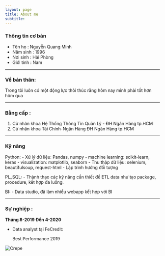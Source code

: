 ```yaml
---
layout: page
title: About me
subtitle: 
---
```


### Thông tin cơ bản

- Tên họ : Nguyễn Quang Minh
- Năm sinh : 1996  
- Nơi sinh : Hải Phòng
- Giới tính : Nam

-----------------
### Về bản thân:

Trong tôi luôn có một động lực thôi thúc rằng hôm nay mình phải tốt hơn hôm qua

-----------------
### Bằng cấp : 

1. Cử nhân khoa Hệ Thống Thông Tin Quản Lý - ĐH Ngân Hàng tp.HCM
2. Cử nhân khoa Tài Chính-Ngân Hàng ĐH Ngân Hàng tp.HCM

-----------------
### Kỹ năng
Python: 
    - Xử lý dữ liệu: Pandas, numpy
    - machine learning: scikit-learn, keras
    - visualization: matplotlib, seaborn
    - Thu thập dữ liệu: selenium, beautifulsoup, request-html
    - Lập trình hướng đối tượng
    
PL_SQL:
    - Thành thạo các kỹ năng cần thiết để ETL data như tạo package, procedure, kết hợp đa luồng.
    
BI: 
    - Data studio, đã làm nhiều webapp kết hợp với BI
    
-----------------
### Sự nghiệp :

**Tháng 8-2019 Đến 4-2020**

- Data analyst tại FeCredit: 

    Best Performance 2019

    
![Crepe](https://raw.githubusercontent.com/minmax49/minmax49.github.io/master/img/bang.jpg)

